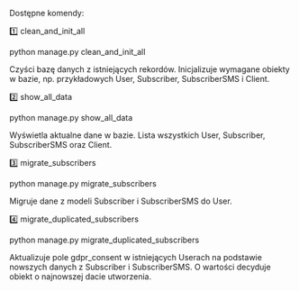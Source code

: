 Dostępne komendy:

1️⃣ clean_and_init_all

python manage.py clean_and_init_all

Czyści bazę danych z istniejących rekordów.
Inicjalizuje wymagane obiekty w bazie, np. przykładowych User, Subscriber, SubscriberSMS i Client.

2️⃣ show_all_data

python manage.py show_all_data

Wyświetla aktualne dane w bazie.
Lista wszystkich User, Subscriber, SubscriberSMS oraz Client.


3️⃣ migrate_subscribers

python manage.py migrate_subscribers

Migruje dane z modeli Subscriber i SubscriberSMS do User.

4️⃣ migrate_duplicated_subscribers

python manage.py migrate_duplicated_subscribers

Aktualizuje pole gdpr_consent w istniejących Userach na podstawie nowszych danych z Subscriber i SubscriberSMS.
O wartości decyduje obiekt o najnowszej dacie utworzenia.
